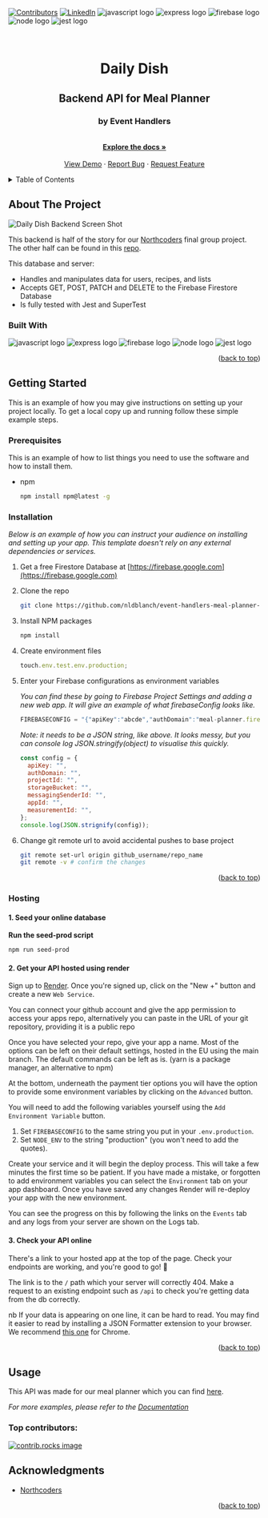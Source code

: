 <a id="readme-top"></a>

[![Contributors][contributors-shield]][contributors-url]
[![LinkedIn][linkedin-shield]][linkedin-url]
<img src="https://img.shields.io/badge/JavaScript-323330?style=for-the-badge&logo=javascript&logoColor=F7DF1E" alt="javascript logo">
<img src="https://img.shields.io/badge/Express%20js-000000?style=for-the-badge&logo=express&logoColor=white" alt="express logo"/>
<img src="https://img.shields.io/badge/firebase-ffca28?style=for-the-badge&logo=firebase&logoColor=black" alt="firebase logo">
<img src="https://img.shields.io/badge/Node%20js-339933?style=for-the-badge&logo=nodedotjs&logoColor=white" alt="node logo">
<img src="https://img.shields.io/badge/Jest-C21325?style=for-the-badge&logo=jest&logoColor=white" alt="jest logo" />
<!-- PROJECT LOGO -->
<br />
<div align="center">
<h1>Daily Dish</h1>
  <h2 align="center">Backend API for Meal Planner</h2>
  <h3 align="center">by Event Handlers</h3>

  <p align="center">
    <br />
    <a href="https://github.com/nldblanch/event-handlers-meal-planner-BE"><strong>Explore the docs »</strong></a>
    <br />
    <br />
    <a href="https://event-handlers-meal-planner-be.onrender.com/api">View Demo</a>
    ·
    <a href="https://github.com/nldblanch/event-handlers-meal-planner-BE/issues/new?labels=bug&template=bug-report---.md">Report Bug</a>
    ·
    <a href="https://github.com/nldblanch/event-handlers-meal-planner-BE/issues/new?labels=enhancement&template=feature-request---.md">Request Feature</a>
  </p>
</div>

<!-- TABLE OF CONTENTS -->
<details>
  <summary>Table of Contents</summary>
  <ol>
    <li>
      <a href="#about-the-project">About The Project</a>
      <ul>
        <li><a href="#built-with">Built With</a></li>
      </ul>
    </li>
    <li>
      <a href="#getting-started">Getting Started</a>
      <ul>
        <li><a href="#prerequisites">Prerequisites</a></li>
        <li><a href="#installation">Installation</a></li>
        <li><a href="#hosting">Hosting</a></li>
      </ul>
    </li>
    <li><a href="#usage">Usage</a></li>
    <li><a href="#acknowledgments">Acknowledgments</a></li>
  </ol>
</details>

<!-- ABOUT THE PROJECT -->

## About The Project

![Daily Dish Backend Screen Shot][product-screenshot]

This backend is half of the story for our [Northcoders][NC-url] final group project. The other half can be found in this [repo][FE-repo-url].

This database and server:

- Handles and manipulates data for users, recipes, and lists
- Accepts GET, POST, PATCH and DELETE to the Firebase Firestore Database
- Is fully tested with Jest and SuperTest

### Built With

<img src="https://img.shields.io/badge/JavaScript-323330?style=for-the-badge&logo=javascript&logoColor=F7DF1E" alt="javascript logo">
<img src="https://img.shields.io/badge/Express%20js-000000?style=for-the-badge&logo=express&logoColor=white" alt="express logo"/>
<img src="https://img.shields.io/badge/firebase-ffca28?style=for-the-badge&logo=firebase&logoColor=black" alt="firebase logo">
<img src="https://img.shields.io/badge/Node%20js-339933?style=for-the-badge&logo=nodedotjs&logoColor=white" alt="node logo">
<img src="https://img.shields.io/badge/Jest-C21325?style=for-the-badge&logo=jest&logoColor=white" alt="jest logo" />

<p align="right">(<a href="#readme-top">back to top</a>)</p>

<!-- GETTING STARTED -->

## Getting Started

This is an example of how you may give instructions on setting up your project locally.
To get a local copy up and running follow these simple example steps.

### Prerequisites

This is an example of how to list things you need to use the software and how to install them.

- npm
  ```sh
  npm install npm@latest -g
  ```

### Installation

_Below is an example of how you can instruct your audience on installing and setting up your app. This template doesn't rely on any external dependencies or services._

1. Get a free Firestore Database at [https://firebase.google.com](https://firebase.google.com)
2. Clone the repo
   ```sh
   git clone https://github.com/nldblanch/event-handlers-meal-planner-BE.git
   ```
3. Install NPM packages
   ```sh
   npm install
   ```
4. Create environment files
   ```js
   touch.env.test.env.production;
   ```
5. Enter your Firebase configurations as environment variables

   _You can find these by going to Firebase Project Settings and adding a new web app. It will give an example of what firebaseConfig looks like._

   ```js
   FIREBASECONFIG = "{"apiKey":"abcde","authDomain":"meal-planner.firebaseapp.com","projectId":"meal-planner","storageBucket":"meal-planner.appspot.com","messagingSenderId":"12345","appId":"1:12345:web:da1b2c3","measurementId":"G-A0B1C2"}"
   ```

   _Note: it needs to be a JSON string, like above. It looks messy, but you can console log JSON.stringify(object) to visualise this quickly._

   ```js
   const config = {
     apiKey: "",
     authDomain: "",
     projectId: "",
     storageBucket: "",
     messagingSenderId: "",
     appId: "",
     measurementId: "",
   };
   console.log(JSON.strignify(config));
   ```

6. Change git remote url to avoid accidental pushes to base project
   ```sh
   git remote set-url origin github_username/repo_name
   git remote -v # confirm the changes
   ```

<p align="right">(<a href="#readme-top">back to top</a>)</p>

### Hosting

#### 1. Seed your online database

**Run the seed-prod script**

```bash
npm run seed-prod
```

#### 2. Get your API hosted using render

Sign up to [Render](https://render.com/). Once you're signed up, click on the "New +" button and create a new `Web Service`.

You can connect your github account and give the app permission to access your apps repo, alternatively you can paste in the URL of your git repository, providing it is a public repo

Once you have selected your repo, give your app a name. Most of the options can be left on their default settings, hosted in the EU using the main branch. The default commands can be left as is. (yarn is a package manager, an alternative to npm)

At the bottom, underneath the payment tier options you will have the option to provide some environment variables by clicking on the `Advanced` button.

You will need to add the following variables yourself using the `Add Environment Variable` button.

1. Set `FIREBASECONFIG` to the same string you put in your `.env.production`.
2. Set `NODE_ENV` to the string "production" (you won't need to add the quotes).

Create your service and it will begin the deploy process. This will take a few minutes the first time so be patient. If you have made a mistake, or forgotten to add environment variables you can select the `Environment` tab on your app dashboard. Once you have saved any changes Render will re-deploy your app with the new environment.

You can see the progress on this by following the links on the `Events` tab and any logs from your server are shown on the Logs tab.

#### 3. Check your API online

There's a link to your hosted app at the top of the page. Check your endpoints are working, and you're good to go! 🎉

The link is to the `/` path which your server will correctly 404. Make a request to an existing endpoint such as `/api` to check you're getting data from the db correctly.

nb If your data is appearing on one line, it can be hard to read. You may find it easier to read by installing a JSON Formatter extension to your browser. We recommend [this one](https://chrome.google.com/webstore/detail/json-formatter/bcjindcccaagfpapjjmafapmmgkkhgoa?hl=en) for Chrome.

<p align="right">(<a href="#readme-top">back to top</a>)</p>

## Usage

This API was made for our meal planner which you can find [here][FE-host].

_For more examples, please refer to the [Documentation](https://example.com)_

### Top contributors:

<a href="https://github.com/nldblanch/event-handlers-meal-planner-BE/graphs/contributors">
  <img src="https://contrib.rocks/image?repo=nldblanch/event-handlers-meal-planner-BE" alt="contrib.rocks image" />
</a>

## Acknowledgments

- [Northcoders][NC-url]

<p align="right">(<a href="#readme-top">back to top</a>)</p>

<!-- MARKDOWN LINKS & IMAGES -->

[FE-repo-url]: https://github.com/coderRaph1/FE---Meal-Planner
[NC-url]: https://northcoders.com
[contributors-shield]: https://img.shields.io/github/contributors/nldblanch/event-handlers-meal-planner-BE.svg?style=for-the-badge
[contributors-url]: https://github.com/nldblanch/event-handlers-meal-planner-BE/graphs/contributors
[linkedin-shield]: https://img.shields.io/badge/-LinkedIn-black.svg?style=for-the-badge&logo=linkedin&colorB=555
[linkedin-url]: https://linkedin.com/in/nathanblanch
[product-screenshot]: https://github.com/user-attachments/assets/51a926c7-bfd9-4ae9-a045-6b7acdc99d1b
[FE-host]: https://google.com
